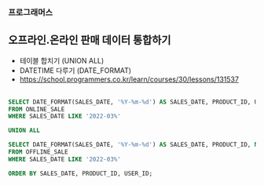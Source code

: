 ### 프로그래머스 <br>
## 오프라인.온라인 판매 데이터 통합하기 <br>
- 테이블 합치기 (UNION ALL)
- DATETIME 다루기 (DATE_FORMAT)
- <https://school.programmers.co.kr/learn/courses/30/lessons/131537> <br> <br>
 
```sql
SELECT DATE_FORMAT(SALES_DATE, '%Y-%m-%d') AS SALES_DATE, PRODUCT_ID, USER_ID, SALES_AMOUNT
FROM ONLINE_SALE
WHERE SALES_DATE LIKE '2022-03%'

UNION ALL

SELECT DATE_FORMAT(SALES_DATE, '%Y-%m-%d') AS SALES_DATE, PRODUCT_ID, NULL, SALES_AMOUNT
FROM OFFLINE_SALE
WHERE SALES_DATE LIKE '2022-03%'

ORDER BY SALES_DATE, PRODUCT_ID, USER_ID;
```
